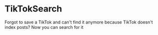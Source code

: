 # TikTokSearch
Forgot to save a TikTok and can't find it anymore because TikTok doesn't index posts? Now you can search for it
